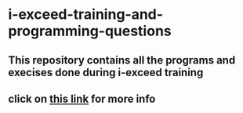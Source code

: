 # i-exceed-training-and-programming-questions

## This repository contains all the programs and execises done during i-exceed training 

## click on [this link](https://github.com/itsmrajesh/i-exceed-training/tree/master/src/com/training) for more info
